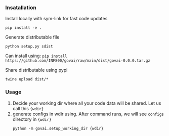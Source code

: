 ### Insatallation

Install locally with sym-link for fast code updates
```
pip install -e .
```

Generate distributable file
```
python setup.py sdist
```
Can install using: `pip install https://github.com/INF800/govai/raw/main/dist/govai-0.0.0.tar.gz`

Share distributable using pypi
```
twine upload dist/* 
```

### Usage

1. Decide your working dir where all your code data will be shared. Let us call this `{wdir}`
2. generate configs in wdir using. After command runs, we will see `configs` directory in `{wdir}`
    ```shell
    python -m govai.setup_working_dir {wdir}
    ```